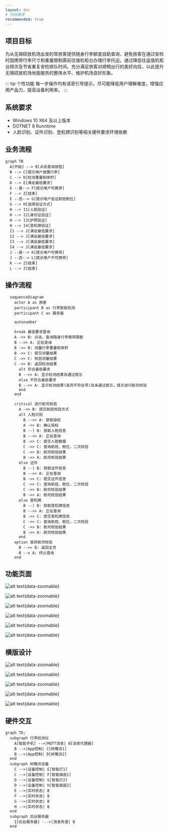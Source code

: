```yaml
---
layout: doc
# 开启推荐
recommended: true
---
```


## 项目目标 ##

为从无锡硕放机场出发的常旅客提供随身行李额度自助查询，避免旅客在通过安检时因携带行李尺寸和重量限制需前往值机柜台办理行李托运，通过降低往返值机柜台频次及节省重复安检排队时间，充分满足旅客对顺畅出行的美好向往，以此提升无锡硕放机场地面服务的整体水平、维护机场良好形象。

::: tip 个性功能
每一步操作均有语音引导提示，尽可能降低用户理解难度，增强应用产品力，提高设备利用率。
:::

## 系统要求 ##

- Windows 10 X64 及以上版本
- DOTNET 8 Runntime
- 人脸识别、证件识别、登机牌识别等相关硬件要求环境依赖

## 业务流程 ##

```mermaid
graph TB
  A[开始] --> B[点击查询按钮]
  B --> C[提示用户放置行李]
  C --> D[检测重量和体积]
  D --> E[满足最低要求]
  E --是--> F[提示用户可携带]
  F --> Z[结束]
  E --否--> G[提示用户验证航班舱位]
  G --> H[选择验证方式]
  H --> I1[人脸验证]
  H --> I2[身份证验证]
  H --> I3[护照验证]
  H --> I4[登机牌验证]
  I1 --> J[满足最低要求]
  I2 --> J[满足最低要求]
  I3 --> J[满足最低要求]
  I4 --> J[满足最低要求]
  J --是--> K[提示用户可携带]
  J --否--> L[提示用户不可携带]
  K --> Z[结束]
  L --> Z[结束]

```

## 操作流程 ##

```mermaid
  sequenceDiagram
    actor A as 旅客
    participant B as 行李智能检测
    participant C as 服务器

    autonumber

    break 最低要求查询
    A ->> B: 点击，查询随身行李携带限额
    B -->> A: 正在查询
    B ->> B: 测量行李重量和体积
    B ->> C: 提交测量结果
    C ->> C: 校验测量结果
    C ->> B: 返回检测结果
      alt 符合最低要求
      B -->> A: 显示检测结果及通过提示
      else 不符合最低要求
      B -->> A: 显示检测结果(高亮不符合项)及未通过提示，提示进行航司校验
      end
    end
    
    critical 进行航司校验
      A ->> B: 提交航班校验方式
      alt 人脸识别
        B -->> A: 获取授权
        A ->> B: 确认授权
        B --) B: 获取人脸信息
        B -->> A: 正在查询
        B ->> C: 提交人脸数据
        C ->> C: 查询航班、舱位，二次校验
        C ->> B: 航司校验结果
        B ->> A: 航司校验结果
      else 证件
        B --) B: 获取证件信息
        B -->> A: 正在查询
        B ->> C: 提交证件信息
        C ->> C: 查询航班、舱位，二次校验
        C ->> B: 航司校验结果
        B ->> A: 航司校验结果
      else 登机牌
        B --) B: 获取登机牌信息
        B -->> A: 正在查询
        B ->> C: 提交登机牌信息
        C ->> C: 查询航班、舱位，二次校验
        C ->> B: 航司校验结果
        B ->> A: 航司校验结果
      end
    option 放弃航司校验
      B -->> B: 返回主页
      B --x A: 终止查询
    end
```

## 功能页面 ##

<div class="grid grid-cols-3 gap-4">

![alt text](/images/cmono-QQ截图20240517084528.png){data-zoomable}

![alt text](/images/cmono-QQ截图20240517084704.png){data-zoomable}

![alt text](/images/cmono-QQ截图20240517084718.png){data-zoomable}

![alt text](/images/cmono-QQ截图20240517084738.png){data-zoomable}

![alt text](/images/cmono-QQ截图20240517084745.png){data-zoomable}

![alt text](/images/cmono-QQ截图20240517110048.png){data-zoomable}

</div>

## 横版设计 ##

![alt text](/images/cmono-QQ截图20240514151035.png){data-zoomable}

![alt text](/images/cmono-QQ截图20240514151042.png){data-zoomable}

![alt text](/images/cmono-QQ截图20240514151050.png){data-zoomable}

![alt text](/images/cmono-QQ截图20240514151054.png){data-zoomable}

![alt text](/images/cmono-QQ截图20240514151106.png){data-zoomable}

## 硬件交互 ##

```mermaid
graph TD;
  subgraph 行李检测仪
    A[智能手机] -->|MQTT消息| B[消息代理器]
    B -->|App控制| C[树莓派1]
    B -->|App控制| D[树莓派2]
  end
  subgraph 树莓派设备
    C -->|设备控制| E[智能灯1]
    C -->|设备控制| F[智能插座1]
    D -->|设备控制| G[智能灯2]
    D -->|设备控制| H[智能插座2]
    E -->|实时状态| B
    F -->|实时状态| B
    G -->|实时状态| B
    H -->|实时状态| B
  end
  subgraph 后台服务器
    I[后台服务器] -.->|消息传递| B
  end
```
